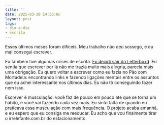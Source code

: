 ```yaml
---
title: ''
date: 2025-03-30 14:30:05
layout: post
tags:
- dia-a-dia
- escrita
---
```

Esses últimos meses foram difíceis. Meu trabalho não deu sossego, e eu mal consegui escrever.

Eu também tive algumas crises de escrita. [Eu decidi sair do Letterboxd](https://boxd.it/9eJDWB). Eu sentia que escrever por lá não me trazia muito mais alegria, parecia mais uma obrigação. Eu quero voltar a escrever como eu fazia no Pão com Mortadela: encontrando links e fazendo ligações mentais entre os assuntos que eu achei interessante nos últimos dias. Eu não tô conseguindo fazer nem isso.

Escrever é musculação: você faz de pouco em pouco até que se torna um hábito, e você vai fazendo cada vez mais. Eu sinto falta de quando eu praticava essa musculação com mais frequência. O projeto acaba amanhã, e eu espero que eu consiga me reeducar. Eu acho que vou finalmente tirar o irrelefante.com.br do estacionamento.
